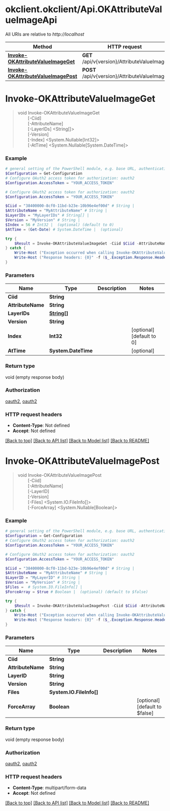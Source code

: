 # okclient.okclient/Api.OKAttributeValueImageApi

All URIs are relative to *http://localhost*

Method | HTTP request | Description
------------- | ------------- | -------------
[**Invoke-OKAttributeValueImageGet**](OKAttributeValueImageApi.md#Invoke-OKAttributeValueImageGet) | **GET** /api/v{version}/AttributeValueImage | 
[**Invoke-OKAttributeValueImagePost**](OKAttributeValueImageApi.md#Invoke-OKAttributeValueImagePost) | **POST** /api/v{version}/AttributeValueImage | 


<a id="Invoke-OKAttributeValueImageGet"></a>
# **Invoke-OKAttributeValueImageGet**
> void Invoke-OKAttributeValueImageGet<br>
> &nbsp;&nbsp;&nbsp;&nbsp;&nbsp;&nbsp;&nbsp;&nbsp;[-Ciid] <String><br>
> &nbsp;&nbsp;&nbsp;&nbsp;&nbsp;&nbsp;&nbsp;&nbsp;[-AttributeName] <String><br>
> &nbsp;&nbsp;&nbsp;&nbsp;&nbsp;&nbsp;&nbsp;&nbsp;[-LayerIDs] <String[]><br>
> &nbsp;&nbsp;&nbsp;&nbsp;&nbsp;&nbsp;&nbsp;&nbsp;[-Version] <String><br>
> &nbsp;&nbsp;&nbsp;&nbsp;&nbsp;&nbsp;&nbsp;&nbsp;[-Index] <System.Nullable[Int32]><br>
> &nbsp;&nbsp;&nbsp;&nbsp;&nbsp;&nbsp;&nbsp;&nbsp;[-AtTime] <System.Nullable[System.DateTime]><br>



### Example
```powershell
# general setting of the PowerShell module, e.g. base URL, authentication, etc
$Configuration = Get-Configuration
# Configure OAuth2 access token for authorization: oauth2
$Configuration.AccessToken = "YOUR_ACCESS_TOKEN"

# Configure OAuth2 access token for authorization: oauth2
$Configuration.AccessToken = "YOUR_ACCESS_TOKEN"

$Ciid = "38400000-8cf0-11bd-b23e-10b96e4ef00d" # String | 
$AttributeName = "MyAttributeName" # String | 
$LayerIDs = "MyLayerIDs" # String[] | 
$Version = "MyVersion" # String | 
$Index = 56 # Int32 |  (optional) (default to 0)
$AtTime = (Get-Date) # System.DateTime |  (optional)

try {
    $Result = Invoke-OKAttributeValueImageGet -Ciid $Ciid -AttributeName $AttributeName -LayerIDs $LayerIDs -Version $Version -Index $Index -AtTime $AtTime
} catch {
    Write-Host ("Exception occurred when calling Invoke-OKAttributeValueImageGet: {0}" -f ($_.ErrorDetails | ConvertFrom-Json))
    Write-Host ("Response headers: {0}" -f ($_.Exception.Response.Headers | ConvertTo-Json))
}
```

### Parameters

Name | Type | Description  | Notes
------------- | ------------- | ------------- | -------------
 **Ciid** | **String**|  | 
 **AttributeName** | **String**|  | 
 **LayerIDs** | [**String[]**](String.md)|  | 
 **Version** | **String**|  | 
 **Index** | **Int32**|  | [optional] [default to 0]
 **AtTime** | **System.DateTime**|  | [optional] 

### Return type

void (empty response body)

### Authorization

[oauth2](../README.md#oauth2), [oauth2](../README.md#oauth2)

### HTTP request headers

 - **Content-Type**: Not defined
 - **Accept**: Not defined

[[Back to top]](#) [[Back to API list]](../README.md#documentation-for-api-endpoints) [[Back to Model list]](../README.md#documentation-for-models) [[Back to README]](../README.md)

<a id="Invoke-OKAttributeValueImagePost"></a>
# **Invoke-OKAttributeValueImagePost**
> void Invoke-OKAttributeValueImagePost<br>
> &nbsp;&nbsp;&nbsp;&nbsp;&nbsp;&nbsp;&nbsp;&nbsp;[-Ciid] <String><br>
> &nbsp;&nbsp;&nbsp;&nbsp;&nbsp;&nbsp;&nbsp;&nbsp;[-AttributeName] <String><br>
> &nbsp;&nbsp;&nbsp;&nbsp;&nbsp;&nbsp;&nbsp;&nbsp;[-LayerID] <String><br>
> &nbsp;&nbsp;&nbsp;&nbsp;&nbsp;&nbsp;&nbsp;&nbsp;[-Version] <String><br>
> &nbsp;&nbsp;&nbsp;&nbsp;&nbsp;&nbsp;&nbsp;&nbsp;[-Files] <System.IO.FileInfo[]><br>
> &nbsp;&nbsp;&nbsp;&nbsp;&nbsp;&nbsp;&nbsp;&nbsp;[-ForceArray] <System.Nullable[Boolean]><br>



### Example
```powershell
# general setting of the PowerShell module, e.g. base URL, authentication, etc
$Configuration = Get-Configuration
# Configure OAuth2 access token for authorization: oauth2
$Configuration.AccessToken = "YOUR_ACCESS_TOKEN"

# Configure OAuth2 access token for authorization: oauth2
$Configuration.AccessToken = "YOUR_ACCESS_TOKEN"

$Ciid = "38400000-8cf0-11bd-b23e-10b96e4ef00d" # String | 
$AttributeName = "MyAttributeName" # String | 
$LayerID = "MyLayerID" # String | 
$Version = "MyVersion" # String | 
$Files =  # System.IO.FileInfo[] | 
$ForceArray = $true # Boolean |  (optional) (default to $false)

try {
    $Result = Invoke-OKAttributeValueImagePost -Ciid $Ciid -AttributeName $AttributeName -LayerID $LayerID -Version $Version -Files $Files -ForceArray $ForceArray
} catch {
    Write-Host ("Exception occurred when calling Invoke-OKAttributeValueImagePost: {0}" -f ($_.ErrorDetails | ConvertFrom-Json))
    Write-Host ("Response headers: {0}" -f ($_.Exception.Response.Headers | ConvertTo-Json))
}
```

### Parameters

Name | Type | Description  | Notes
------------- | ------------- | ------------- | -------------
 **Ciid** | **String**|  | 
 **AttributeName** | **String**|  | 
 **LayerID** | **String**|  | 
 **Version** | **String**|  | 
 **Files** | **System.IO.FileInfo[]**|  | 
 **ForceArray** | **Boolean**|  | [optional] [default to $false]

### Return type

void (empty response body)

### Authorization

[oauth2](../README.md#oauth2), [oauth2](../README.md#oauth2)

### HTTP request headers

 - **Content-Type**: multipart/form-data
 - **Accept**: Not defined

[[Back to top]](#) [[Back to API list]](../README.md#documentation-for-api-endpoints) [[Back to Model list]](../README.md#documentation-for-models) [[Back to README]](../README.md)


